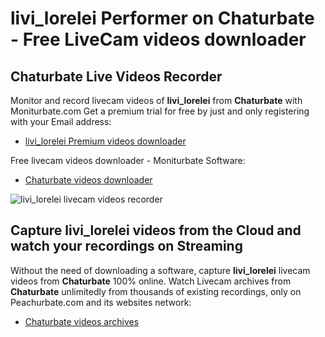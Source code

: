 # livi_lorelei Performer on Chaturbate - Free LiveCam videos downloader

## Chaturbate Live Videos Recorder

Monitor and record livecam videos of **livi_lorelei** from **Chaturbate** with Moniturbate.com
Get a premium trial for free by just and only registering with your Email address:
* [livi_lorelei Premium videos downloader](https://moniturbate.com/request-demo-licence-key.html)

Free livecam videos downloader - Moniturbate Software:
* [Chaturbate videos downloader](https://moniturbate.com/moniturbate-download-software.html)

![livi_lorelei livecam videos recorder](https://peachurnet.com/templates/moniturbate-software.png)


## Capture livi_lorelei videos from the Cloud and watch your recordings on Streaming

Without the need of downloading a software, capture **livi_lorelei** livecam videos from **Chaturbate** 100% online.
Watch Livecam archives from **Chaturbate** unlimitedly from thousands of existing recordings, only on Peachurbate.com and its websites network:
* [Chaturbate videos archives](https://peachurnet.com/)